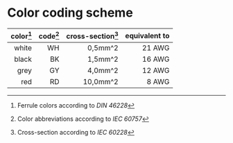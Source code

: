 # Color coding scheme

color[^1]   | code[^2]  | cross-section[^3] | equivalent to |  
-----------:|----------:|------------------:|--------------:|
white       | WH        |  0,5mm^2          | 21 AWG        |
black       | BK        |  1,5mm^2          | 16 AWG        |
grey        | GY        |  4,0mm^2          | 12 AWG        |
red         | RD        | 10,0mm^2          |  8 AWG        |



[^1]: Ferrule colors according to *DIN 46228*
[^2]: Color abbreviations according to *IEC 60757*
[^3]: Cross-section according to *IEC 60228*
 

